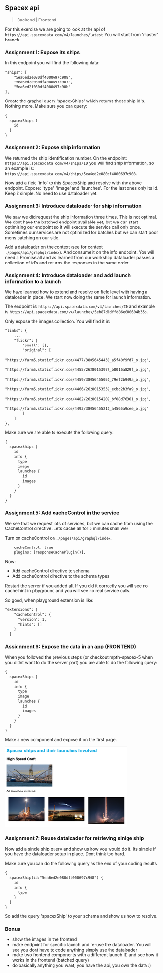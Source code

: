 ## Spacex api

> Backend | Frontend

For this exercise we are going to look at the api of `https://api.spacexdata.com/v4/launches/latest` You will start from 'master' branch.

### Assignment 1: Expose its ships

In this endpoint you will find the following data:

```
"ships": [
    "5ea6ed2e080df4000697c908",
    "5ea6ed2e080df4000697c907",
    "5ea6ed2f080df4000697c90b"
],
```

Create the graphql query 'spacexShips' which returns these ship id's. Nothing more. Make sure you can query:

```
{
  spacexShips {
    id
  }
}
```

### Assignment 2: Expose ship information

We returned the ship identification number. On the endpoint: `https://api.spacexdata.com/v4/ships/ID` you will find ship information, so an example is: `https://api.spacexdata.com/v4/ships/5ea6ed2e080df4000697c908`.

Now add a field 'info' to this SpacexShip and resolve with the above endpoint. Expose: 'type', 'image' and 'launches'. For the last ones only its id. Keep it simple. No need to use dataloader yet.

### Assignment 3: Introduce dataloader for ship information

We saw we did request the ship information three times. This is not optimal. We dont have the batched endpoint available yet, but we can start optimizing our endpoint so it will execute the service call only once. Sometimes our services are not optimized for batches but we can start poor mens batching on our side.

Add a dataloader on the context (see for context `./pages/api/graphql/index`). And consume it on the info endpoint. You will need a Promise.all and as learned from our workshop dataloader passes a collection of id's and returns the responses in the same order.

### Assignment 4: Introduce dataloader and add launch information to a launch

We have learned how to extend and resolve on field level with having a dataloader in place. We start now doing the same for launch information.

The endpoint is: `https://api.spacexdata.com/v4/launches/ID` and example is `https://api.spacexdata.com/v4/launches/5eb87d0dffd86e000604b35b`.

Only expose the images collection. You will find it in:

```
"links": {
    ...
    "flickr": {
        "small": [],
        "original": [
            "https://farm5.staticflickr.com/4477/38056454431_a5f40f9fd7_o.jpg",
            "https://farm5.staticflickr.com/4455/26280153979_b8016a829f_o.jpg",
            "https://farm5.staticflickr.com/4459/38056455051_79ef2b949a_o.jpg",
            "https://farm5.staticflickr.com/4466/26280153539_ecbc2b3fa9_o.jpg",
            "https://farm5.staticflickr.com/4482/26280154209_bf08d76361_o.jpg",
            "https://farm5.staticflickr.com/4493/38056455211_a4565a9cee_o.jpg"
        ]
    ]
},
```

Make sure we are able to execute the following query:

```
{
  spacexShips {
    id
    info {
      type
      image
      launches {
        id
        images
      }
    }
  }
}
```

### Assignment 5: Add cacheControl in the service

We see that we request lots of services, but we can cache from using the CacheControl directive. Lets cache all for 5 minutes shall we?

Turn on cacheControl on `./pages/api/graphql/index`.

```
    cacheControl: true,
    plugins: [responseCachePlugin()],
```

Now:
- Add cacheControl directive to schema
- Add cacheControl directive to the schema types

Restart the server if you added all. If you did it correctly you will see no cache hint in playground and you will see no real service calls.

So good, when playground extension is like:

```
"extensions": {
    "cacheControl": {
      "version": 1,
      "hints": []
    }
  }
```

### Assignment 6: Expose the data in an app (FRONTEND)

When you followed the previous steps (or checkout mpth-spacex-5 when you didnt want to do the server part) you are able to do the following query:

```
{
  spacexShips {
    id
    info {
      type
      image
      launches {
        id
        images
      }
    }
  }
}
```

Make a new component and expose it on the first page.

<img src="./img/mpth.png" width="400px" />


### Assignment 7: Reuse dataloader for retrieving sinlge ship

Now add a single ship query and show us how you would do it. Its simple if you have the dataloader setup in place. Dont think too hard.

Make sure you can do the following query as the end of your coding results
```
{
  spacexShip(id:"5ea6ed2e080df4000697c908") {
    id
    info {
      type
    }
  }
}
```

So add the query 'spacexShip' to your schema and show us how to resolve.


### Bonus

- show the images in the frontend
- make endpoint for specific launch and re-use the dataloader. You will see you dont have to code anything simply use the dataloader
- make two frontend components with a different launch ID and see how it works in the frontend (batched query)
- do basically anything you want, you have the api, you own the data :)
